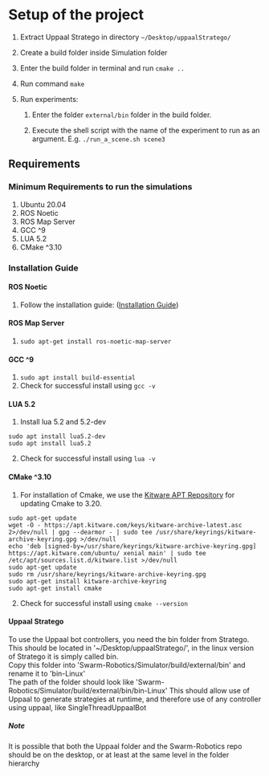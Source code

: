 # Setup of the project
1. Extract Uppaal Stratego in directory `~/Desktop/uppaalStratego/`
1. Create a build folder inside Simulation folder
1. Enter the build folder in terminal and run `cmake ..`
1. Run command `make`
1. Run experiments:

	1. Enter the folder `external/bin` folder in the build folder.

	1. Execute the shell script with the name of the experiment to run as an argument. E.g. `./run_a_scene.sh scene3`

## Requirements
### Minimum Requirements to run the simulations
1. Ubuntu 20.04
1. ROS Noetic
1. ROS Map Server
1. GCC ^9
1. LUA 5.2
1. CMake ^3.10

### Installation Guide
#### ROS Noetic 
1. Follow the installation guide: ([Installation Guide](https://wiki.ros.org/noetic/Installation/Ubuntu))
#### ROS Map Server
1. `sudo apt-get install ros-noetic-map-server`
#### GCC ^9
1. ```sudo apt install build-essential```
1. Check for successful install using `gcc -v`
#### LUA 5.2
1. Install lua 5.2 and 5.2-dev
```
sudo apt install lua5.2-dev
sudo apt install lua5.2
```

2. Check for successful install using ```lua -v```
#### CMake ^3.10
1. For installation of Cmake, we use the [Kitware APT Repository](https://apt.kitware.com/) for updating Cmake to 3.20.
```
sudo apt-get update
wget -O - https://apt.kitware.com/keys/kitware-archive-latest.asc 2>/dev/null | gpg --dearmor - | sudo tee /usr/share/keyrings/kitware-archive-keyring.gpg >/dev/null
echo 'deb [signed-by=/usr/share/keyrings/kitware-archive-keyring.gpg] https://apt.kitware.com/ubuntu/ xenial main' | sudo tee /etc/apt/sources.list.d/kitware.list >/dev/null
sudo apt-get update
sudo rm /usr/share/keyrings/kitware-archive-keyring.gpg
sudo apt-get install kitware-archive-keyring
sudo apt-get install cmake
```
2. Check for successful install using ```cmake --version```

#### Uppaal Stratego
To use the Uppaal bot controllers, you need the bin folder from Stratego.  
This should be located in '~/Desktop/uppaalStratego/', in the linux version of Stratego it is simply called bin.  
Copy this folder into 'Swarm-Robotics/Simulator/build/external/bin' and rename it to 'bin-Linux'  
The path of the folder should look like 'Swarm-Robotics/Simulator/build/external/bin/bin-Linux'
This should allow use of Uppaal to generate strategies at runtime, and therefore use of any controller using uppaal, like SingleThreadUppaalBot  

##### Note
It is possible that both the Uppaal folder and the Swarm-Robotics repo should be on the desktop, or at least at the same level in the folder hierarchy
